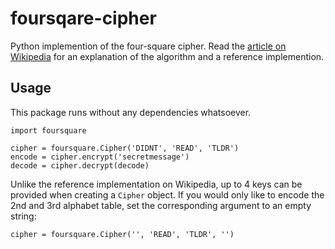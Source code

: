 # foursqare-cipher
Python implemention of the four-square cipher. Read the [article on Wikipedia](https://en.wikipedia.org/wiki/Four-square_cipher) for an explanation of the algorithm and a reference implemention.

## Usage
This package runs without any dependencies whatsoever. 
```
import foursquare

cipher = foursquare.Cipher('DIDNT', 'READ', 'TLDR')
encode = cipher.encrypt('secretmessage')
decode = cipher.decrypt(decode)
```

Unlike the reference implementation on Wikipedia, up to 4 keys can be provided when creating a `Cipher` object. If you would only like to encode the 2nd and 3rd alphabet table, set the corresponding argument to an empty string:
```
cipher = foursquare.Cipher('', 'READ', 'TLDR', '')
```
